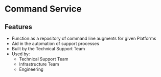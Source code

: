 # Command Service
## Features
- Function as a repository of command line augments for given Platforms
- Aid in the automation of support processes
- Built by the Technical Support Team
- Used by:
     - Technical Support Team
     - Infrastructure Team
     - Engineering
    
